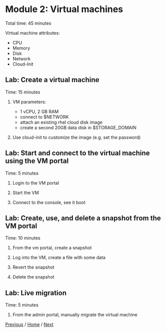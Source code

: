 # Module 2: Virtual machines

Total time: 45 minutes

Virtual machine attributes:
* CPU
* Memory
* Disk
* Network
* Cloud-Init

## Lab: Create a virtual machine

Time: 15 minutes

1. VM parameters:
   
   * 1 vCPU, 2 GB RAM
   * connect to $NETWORK
   * attach an existing rhel cloud disk image
   * create a second 20GB data disk in $STORAGE_DOMAIN
   
1. Use cloud-init to customize the image (e.g. set the password)

## Lab: Start and connect to the virtual machine using the VM portal

Time: 5 minutes

1. Login to the VM portal
   
1. Start the VM
   
1. Connect to the console, see it boot

## Lab: Create, use, and delete a snapshot from the VM portal

Time: 10 minutes

1. From the vm portal, create a snapshot
   
1. Log into the VM, create a file with some data
   
1. Revert the snapshot
   
1. Delete the snapshot

## Lab: Live migration

Time: 5 minutes

1. From the admin portal, manually migrate the virtual machine

[Previous](../module_1/README.md) / [Home](../README.md) / [Next](../module_3/README.md)